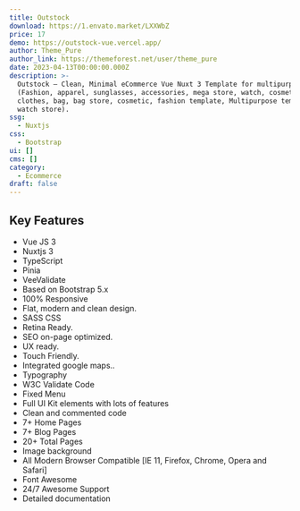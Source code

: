 ```yaml
---
title: Outstock
download: https://1.envato.market/LXXWbZ
price: 17
demo: https://outstock-vue.vercel.app/
author: Theme_Pure
author_link: https://themeforest.net/user/theme_pure
date: 2023-04-13T00:00:00.000Z
description: >-
  Outstock – Clean, Minimal eCommerce Vue Nuxt 3 Template for multipurpose
  (Fashion, apparel, sunglasses, accessories, mega store, watch, cosmetic,
  clothes, bag, bag store, cosmetic, fashion template, Multipurpose template,
  watch store).
ssg:
  - Nuxtjs
css:
  - Bootstrap
ui: []
cms: []
category:
  - Ecommerce
draft: false
---
```

## Key Features

- Vue JS 3
- Nuxtjs 3
- TypeScript
- Pinia
- VeeValidate
- Based on Bootstrap 5.x
- 100% Responsive
- Flat, modern and clean design.
- SASS CSS
- Retina Ready.
- SEO on-page optimized.
- UX ready.
- Touch Friendly.
- Integrated google maps..
- Typography
- W3C Validate Code
- Fixed Menu
- Full UI Kit elements with lots of features
- Clean and commented code
- 7+ Home Pages
- 7+ Blog Pages
- 20+ Total Pages
- Image background
- All Modern Browser Compatible [IE 11, Firefox, Chrome, Opera and Safari]
- Font Awesome
- 24/7 Awesome Support
- Detailed documentation
